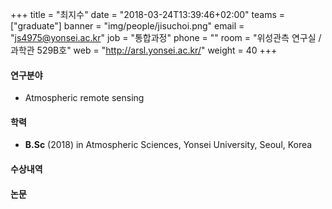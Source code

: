 ﻿+++
title = "최지수"
date = "2018-03-24T13:39:46+02:00"
teams = ["graduate"]
banner = "img/people/jisuchoi.png"
email = "js4975@yonsei.ac.kr"
job = "통합과정"
phone = ""
room = "위성관측 연구실 / 과학관 529B호"
web = "http://arsl.yonsei.ac.kr/"
weight = 40
+++

#### 연구분야
+ Atmospheric remote sensing

#### 학력
 + **B.Sc** (2018) in Atmospheric Sciences, Yonsei University, Seoul, Korea

#### 수상내역


#### 논문
